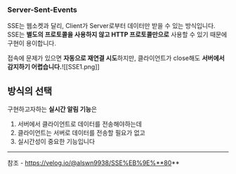 ### Server-Sent-Events

SSE는 웹소켓과 달리, Client가 Server로부터 데이터만 받을 수 있는 방식입니다.  
SSE는 **별도의 프로토콜을 사용하지 않고 HTTP 프로토콜만으로** 사용할 수 있기 때문에 구현이 용이합니다.

접속에 문제가 있으면 **자동으로 재연결 시도**하지만, 클라이언트가 close해도 **서버에서 감지하기 어렵습니다.**![[SSE1.png]]



## 방식의 선택

구현하고자하는 **실시간 알림 기능**은  
1. 서버에서 클라이언트로 데이터를 전송해야하는데  
2. 클라이언트는 서버로 데이터를 전송할 필요가 없고  
3. 실시간성이 중요한  기능입니다



---
참조 - https://velog.io/@alswn9938/SSE%EB%9E%**80**
